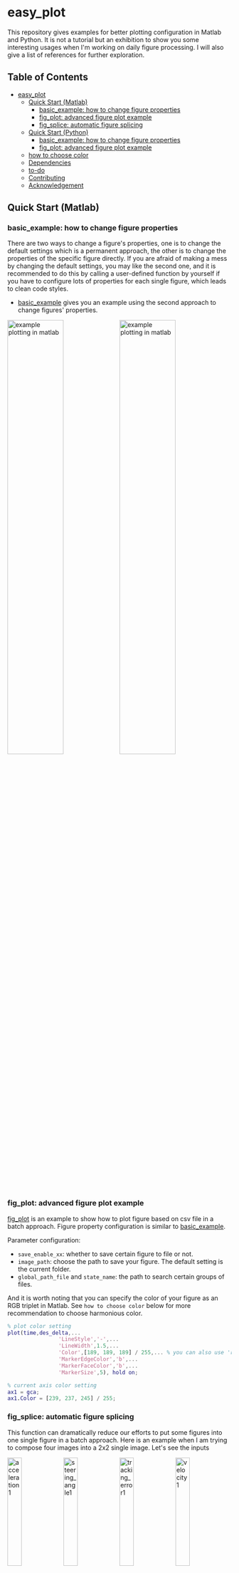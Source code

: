 # easy_plot

This repository gives examples for better plotting configuration in Matlab and Python. It is not a tutorial but an exhibition to show you some interesting usages when I'm working on daily figure processing. I will also give a list of references for further exploration.

## Table of Contents

   * [easy_plot](#easy_plot)
      * [Quick Start (Matlab)](#quick-start-matlab)
         * [basic_example: how to change figure properties](#basic_example-how-to-change-figure-properties)
         * [fig_plot: advanced figure plot example](#fig_plot-advanced-figure-plot-example)
         * [fig_splice: automatic figure splicing](#fig_splice-automatic-figure-splicing)
      * [Quick Start (Python)](#quick-start-python)
         * [basic_example: how to change figure properties](#basic_example-how-to-change-figure-properties-1)
         * [fig_plot: advanced figure plot example](#fig_plot-advanced-figure-plot-example-1)
      * [how to choose color](#how-to-choose-color)
      * [Dependencies](#dependencies)
      * [to-do](#to-do)
      * [Contributing](#contributing)
      * [Acknowledgement](#acknowledgement)

## Quick Start (Matlab)

### basic_example: how to change figure properties

There are two ways to change a figure's properties, one is to change the default settings which is a permanent approach, the other is to change the properties of the specific figure directly. If you are afraid of making a mess by changing the default settings, you may like the second one, and it is recommended to do this by calling a user-defined function by yourself if you have to configure lots of properties for each single figure, which leads to clean code styles.

- [basic_example](src/matlab/basic_example/basic_example.m) gives you an example using the second approach to change figures' properties.

<img src="images/easy_plot_using_matlab_1.png" width="50%" alt="example plotting in matlab"><img src="images/easy_plot_using_matlab_2.png" width="50%" alt="example plotting in matlab">

### fig_plot: advanced figure plot example

[fig_plot](src/matlab/fig_plot/fig_plot.m) is an example to show how to plot figure based on csv file in a batch approach. Figure property configuration is similar to [basic_example](src/matlab/basic_example/basic_example.m).

Parameter configuration:
- `save_enable_xx`: whether to save certain figure to file or not.
- `image_path`: choose the path to save your figure. The default setting is the current folder.
- `global_path_file` and `state_name`: the path to search certain groups of files.

And it is worth noting that you can specify the color of your figure as an RGB triplet in Matlab. See `how to choose color` below for more recommendation to choose harmonious color.

```matlab
% plot color setting
plot(time,des_delta,...
                'LineStyle','-',...
                'LineWidth',1.5,...
                'Color',[189, 189, 189] / 255,... % you can also use 'r', 'g' etc. to call for the short name of built-in colors.
                'MarkerEdgeColor','b',...
                'MarkerFaceColor','b',...
                'MarkerSize',5), hold on;

% current axis color setting
ax1 = gca;
ax1.Color = [239, 237, 245] / 255;
```

### fig_splice: automatic figure splicing

This function can dramatically reduce our efforts to put some figures into one single figure in a batch approach. Here is an example when I am trying to compose four images into a 2x2 single image. Let's see the inputs

<img src="images/fig_splice/acceleration1.png" width="25%" alt="acceleration1"><img src="images/fig_splice/steering_angle1.png" width="25%" alt="steering_angle1"><img src="images/fig_splice/tracking_error1.png" width="25%" alt="tracking_error1"><img src="images/fig_splice/velocity1.png" width="25%" alt="velocity1">

and the output:

<img src="images/fig_splice/outfigure1.png" width="50%" alt="outfigure1">

You can also set the columns of the output image and whether or not cutting image edges by using the function script [spliceFigureFunc.m](src/matlab/fig_splice/spliceFigureFunc.m). To see one example of how to realize this, just have a look at [figure_splice.m](src/matlab/fig_splice/figure_splice.m).

## Quick Start (Python)

Using Python package Matplotlib, Pandas, Numpy and other packages, you can also get similar plot, and even more convenient configuration.

### basic_example: how to change figure properties

- [basic_example](src/python/basic_example/basic_example.py) gives you an example using the second approach to change figures' properties.

<img src="images/easy_plot_using_python.png" width="50%" alt="example plotting in python">

### fig_plot: advanced figure plot example

[fig_plot](src/python/fig_plot/fig_plot.py) is an example to show how to plot figure based on csv file in a batch approach.

Parameter configuration:
- `save_enable`: whether to save figures to file or not.
- `image_path`: choose the path to save your figure. The default setting is the current folder.
- `global_path_file`, `search_path` and `filename`: the path to search certain groups of files.
- `fig_dpi` and `figsize_inch`: figure size and resolution.

And it is worth noting that you can specify the color of your figure as an RGB triplet (or hex codes) in Python. See `how to choose color` below for more recommendation to choose harmonious color.

Here have a look at the results:

<img src="images/fig_plot_python/path_comparison.png" width="33%" alt="path_comparison"><img src="images/fig_plot_python/acceleration_2.png" width="33%" alt="acceleration2"><img src="images/fig_plot_python/steering_angle_2.png" width="33%" alt="steering_angle2"><img src="images/fig_plot_python/tracking_error_2.png" width="33%" alt="tracking_error2"><img src="images/fig_plot_python/velocity_2.png" width="33%" alt="velocity2">

## how to choose color

There are some tools for guidance in choosing color schemes, which makes your plots more beautiful.

- [ColorBrewer2](http://colorbrewer2.org/)
- [Adobe Color](https://color.adobe.com/zh/create/image/)

|                        `colorbrewer2`                        |                        `Adobe Color`                         |
| :----------------------------------------------------------: | :----------------------------------------------------------: |
| <img src="images/colorbrewer2.png" width="100%" alt="vrep_sim_scene"> | <img src="images/adobe_color.png" width="100%" alt="Adobe Color"> |

Here is a comparison by using built-in color and color chosen from ColorBrewer2:

|`using built-in color`|`using color in ColorBrewer2`|
|:------------:|:-----------:|
|<img src="images/color_comparison1.svg" width="100%" alt="using default color">|<img src="images/color_comparison2.svg" width="100%" alt="using color in ColorBrewer2">|

## Dependencies

* Python > 3.0
* Matlab > 2014b

## to-do

- [ ] Python version
  - [x] basic_example
  - [x] fig_plot
  - [ ] fig_splice
- [ ] 3D Plot
- [ ] Contour Plot
- [ ] Image Show

## Contributing

If you have any questions or ideas to improve it, just submit issues or PRs to this repo, and I would say thanks for your contribution.

## Acknowledgement

Thanks to Mr. Mie (咩先生) @科研充电宝 (one offical account on WeChat aiming at sharing various research tricks) for providing the original version of figure splicing based on which I improved and formulated the demonstration of fig_splice.
